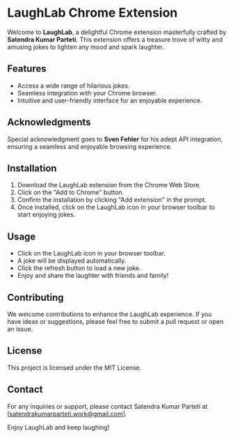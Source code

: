 # LaughLab Chrome Extension

Welcome to **LaughLab**, a delightful Chrome extension masterfully crafted by **Satendra Kumar Parteti**. This extension offers a treasure trove of witty and amusing jokes to lighten any mood and spark laughter.

## Features

- Access a wide range of hilarious jokes.
- Seamless integration with your Chrome browser.
- Intuitive and user-friendly interface for an enjoyable experience.

## Acknowledgments

Special acknowledgment goes to **Sven Fehler** for his adept API integration, ensuring a seamless and enjoyable browsing experience.

## Installation

1. Download the LaughLab extension from the Chrome Web Store.
2. Click on the "Add to Chrome" button.
3. Confirm the installation by clicking "Add extension" in the prompt.
4. Once installed, click on the LaughLab icon in your browser toolbar to start enjoying jokes.

## Usage

- Click on the LaughLab icon in your browser toolbar.
- A joke will be displayed automatically.
- Click the refresh button to load a new joke.
- Enjoy and share the laughter with friends and family!

## Contributing

We welcome contributions to enhance the LaughLab experience. If you have ideas or suggestions, please feel free to submit a pull request or open an issue.

## License

This project is licensed under the MIT License.

## Contact

For any inquiries or support, please contact Satendra Kumar Parteti at [satendrakumarparteti.work@gmail.com].

Enjoy LaughLab and keep laughing!
